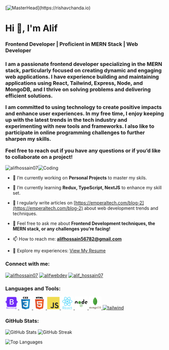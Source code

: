[![MasterHead](https://1.bp.blogspot.com/-7A4WynwLsM...)](https://rishavchanda.io)

<h1 align="left">Hi 👋, I'm Alif</h1>
<h3 align="left">Frontend Developer | Proficient in MERN Stack | Web Developer</h3>
<h3 align="left">I am a passionate frontend developer specializing in the MERN stack, particularly focused on creating dynamic and engaging web applications. I have experience building and maintaining applications using React, Tailwind, Express, Node, and MongoDB, and I thrive on solving problems and delivering efficient solutions.

I am committed to using technology to create positive impacts and enhance user experiences. In my free time, I enjoy keeping up with the latest trends in the tech industry and experimenting with new tools and frameworks. I also like to participate in online programming challenges to further sharpen my skills.

Feel free to reach out if you have any questions or if you’d like to collaborate on a project!</h3>

<img align="right" alt="Coding" width="400" src="https://camo.githubusercontent.com/aa3b7c25d2be856f50dbbece232936b85ea8b13cebc32ee2aa1a0d88f43ffd2f/68747470733a2f2f692e70696e696d672e636f6d2f6f726967696e616c732f38312f31372f38622f38313137386234376138353938663063383163343739396632636464343035372e676966">
<p align="left"> <img src="https://komarev.com/ghpvc/?username=alifhossain07&label=Profile%20views&color=0e75b6&style=flat" alt="alifhossain07" /> </p>

- 🔭 I’m currently working on **Personal Projects** to master my skils. 

- 🌱 I’m currently learning **Redux, TypeScript, NextJS** to enhance my skill set.

- 📝 I regularly write articles on [https://emperaltech.com/blog-2](https://emperaltech.com/blog-2) about web development trends and techniques.

- 💬 Feel free to ask me about **Frontend Development techniques, the MERN stack, or any challenges you’re facing!**

- 📫 How to reach me: **alifhossain56782@gmail.com**

- 📄 Explore my experiences: [View My Resume](https://drive.google.com/file/d/10ADthjBOzAYHjEDhhj0uzN7aXZnhNxeR/view?usp=sharing)

<h3 align="left">Connect with me:</h3>
<p align="left">
<a href="https://linkedin.com/in/alifhossain07" target="blank"><img align="center" src="https://raw.githubusercontent.com/rahuldkjain/github-profile-readme-generator/master/src/images/icons/Social/linked-in-alt.svg" alt="alifhossain07" height="30" width="40" /></a>
<a href="https://fb.com/alifwebdev" target="blank"><img align="center" src="https://raw.githubusercontent.com/rahuldkjain/github-profile-readme-generator/master/src/images/icons/Social/facebook.svg" alt="alifwebdev" height="30" width="40" /></a>
<a href="https://instagram.com/alif_hossain07" target="blank"><img align="center" src="https://raw.githubusercontent.com/rahuldkjain/github-profile-readme-generator/master/src/images/icons/Social/instagram.svg" alt="alif_hossain07" height="30" width="40" /></a>
</p>

<h3 align="left">Languages and Tools:</h3>
<p align="left"> 
    <a href="https://getbootstrap.com" target="_blank" rel="noreferrer"> <img src="https://raw.githubusercontent.com/devicons/devicon/master/icons/bootstrap/bootstrap-plain-wordmark.svg" alt="bootstrap" width="40" height="40"/> </a>
    <a href="https://www.w3schools.com/css/" target="_blank" rel="noreferrer"> <img src="https://raw.githubusercontent.com/devicons/devicon/master/icons/css3/css3-original-wordmark.svg" alt="css3" width="40" height="40"/> </a>
    <a href="https://www.w3.org/html/" target="_blank" rel="noreferrer"> <img src="https://raw.githubusercontent.com/devicons/devicon/master/icons/html5/html5-original-wordmark.svg" alt="html5" width="40" height="40"/> </a>
    <a href="https://developer.mozilla.org/en-US/docs/Web/JavaScript" target="_blank" rel="noreferrer"> <img src="https://raw.githubusercontent.com/devicons/devicon/master/icons/javascript/javascript-original.svg" alt="javascript" width="40" height="40"/> </a>
    <a href="https://reactjs.org/" target="_blank" rel="noreferrer"> <img src="https://raw.githubusercontent.com/devicons/devicon/master/icons/react/react-original-wordmark.svg" alt="react" width="40" height="40"/> </a>
    <a href="https://nodejs.org" target="_blank" rel="noreferrer"> <img src="https://raw.githubusercontent.com/devicons/devicon/master/icons/nodejs/nodejs-original-wordmark.svg" alt="nodejs" width="40" height="40"/> </a>
    <a href="https://www.mongodb.com/" target="_blank" rel="noreferrer"> <img src="https://raw.githubusercontent.com/devicons/devicon/master/icons/mongodb/mongodb-original-wordmark.svg" alt="mongodb" width="40" height="40"/> </a>
    <a href="https://tailwindcss.com/" target="_blank" rel="noreferrer"> <img src="https://www.vectorlogo.zone/logos/tailwindcss/tailwindcss-icon.svg" alt="tailwind" width="40" height="40"/> </a>
</p>

<h3 align="left">GitHub Stats:</h3>
<p align="left">
  <img src="https://github-readme-stats.vercel.app/api?username=alifhossain07&show_icons=true&locale=en" alt="GitHub Stats" />
  <img src="https://github-readme-streak-stats.herokuapp.com/?user=alifhossain07&" alt="GitHub Streak" />
</p>

<p align="left">
  <img src="https://github-readme-stats.vercel.app/api/top-langs?username=alifhossain07&show_icons=true&locale=en&layout=compact" alt="Top Languages" />
</p>
